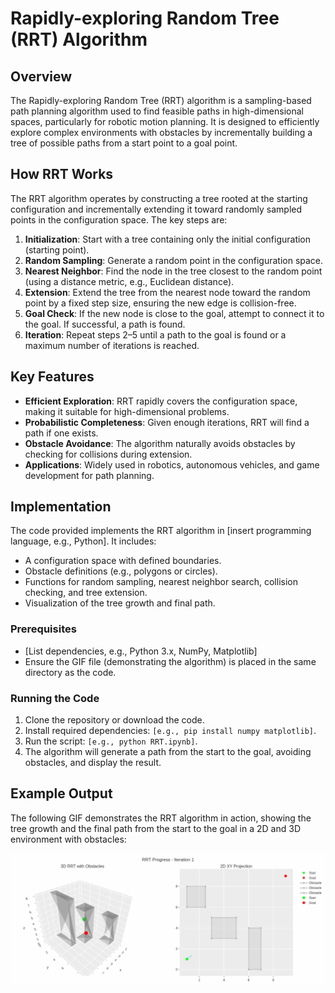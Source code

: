 # Rapidly-exploring Random Tree (RRT) Algorithm

## Overview
The Rapidly-exploring Random Tree (RRT) algorithm is a sampling-based path planning algorithm used to find feasible paths in high-dimensional spaces, particularly for robotic motion planning. It is designed to efficiently explore complex environments with obstacles by incrementally building a tree of possible paths from a start point to a goal point.

## How RRT Works
The RRT algorithm operates by constructing a tree rooted at the starting configuration and incrementally extending it toward randomly sampled points in the configuration space. The key steps are:

1. **Initialization**: Start with a tree containing only the initial configuration (starting point).
2. **Random Sampling**: Generate a random point in the configuration space.
3. **Nearest Neighbor**: Find the node in the tree closest to the random point (using a distance metric, e.g., Euclidean distance).
4. **Extension**: Extend the tree from the nearest node toward the random point by a fixed step size, ensuring the new edge is collision-free.
5. **Goal Check**: If the new node is close to the goal, attempt to connect it to the goal. If successful, a path is found.
6. **Iteration**: Repeat steps 2–5 until a path to the goal is found or a maximum number of iterations is reached.

## Key Features
- **Efficient Exploration**: RRT rapidly covers the configuration space, making it suitable for high-dimensional problems.
- **Probabilistic Completeness**: Given enough iterations, RRT will find a path if one exists.
- **Obstacle Avoidance**: The algorithm naturally avoids obstacles by checking for collisions during extension.
- **Applications**: Widely used in robotics, autonomous vehicles, and game development for path planning.

## Implementation
The code provided implements the RRT algorithm in [insert programming language, e.g., Python]. It includes:
- A configuration space with defined boundaries.
- Obstacle definitions (e.g., polygons or circles).
- Functions for random sampling, nearest neighbor search, collision checking, and tree extension.
- Visualization of the tree growth and final path.

### Prerequisites
- [List dependencies, e.g., Python 3.x, NumPy, Matplotlib]
- Ensure the GIF file (demonstrating the algorithm) is placed in the same directory as the code.

### Running the Code
1. Clone the repository or download the code.
2. Install required dependencies: `[e.g., pip install numpy matplotlib]`.
3. Run the script: `[e.g., python RRT.ipynb]`.
4. The algorithm will generate a path from the start to the goal, avoiding obstacles, and display the result.

## Example Output
The following GIF demonstrates the RRT algorithm in action, showing the tree growth and the final path from the start to the goal in a 2D and 3D environment with obstacles:

![RRT Algorithm Visualization](rrt_animation.gif)
